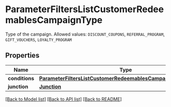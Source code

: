 # ParameterFiltersListCustomerRedeemablesCampaignType

Type of the campaign. Allowed values: `DISCOUNT_COUPONS`, `REFERRAL_PROGRAM`, `GIFT_VOUCHERS`, `LOYALTY_PROGRAM`

## Properties

Name | Type | Description | Notes
------------ | ------------- | ------------- | -------------
**conditions** | [**ParameterFiltersListCustomerRedeemablesCampaignTypeConditions**](ParameterFiltersListCustomerRedeemablesCampaignTypeConditions.md) |  | [optional] 
**junction** | [**Junction**](Junction.md) |  | [optional] 

[[Back to Model list]](../README.md#documentation-for-models) [[Back to API list]](../README.md#documentation-for-api-endpoints) [[Back to README]](../README.md)


